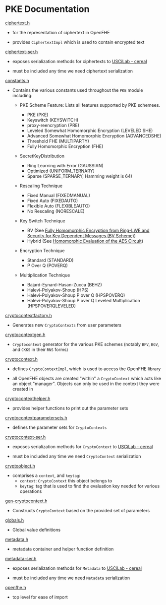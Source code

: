 # PKE Documentation

[ciphertext.h](ciphertext.h)

- for the representation of ciphertext in OpenFHE

- provides `CiphertextImpl` which is used to contain encrypted text

[ciphertext-ser.h](ciphertext-ser.h)

- exposes serialization methods for ciphertexts to [USCiLab - cereal](https://github.com/USCiLab/cereal)

- must be included any time we need ciphertext serialization

[constants.h](constants.h)

- Contains the various constants used throughout the `PKE` module including:
  - PKE Scheme Feature: Lists all features supported by PKE schemees.
    - PKE (PKE)
    - Keyswitch (KEYSWITCH)
    - proxy-reencryption (PRE)
    - Leveled Somewhat Homomorphic Encryption (LEVELED SHE)
    - Advanced Somewhat Homomorphic Encryption (ADVANCEDSHE)
    - Threshold FHE (MULTIPARTY)
    - Fully Homomorphic Encryption (FHE)
  
  - SecretKeyDistribution
    - Ring Learning with Error (GAUSSIAN)
    - Optimized (UNIFORM_TERNARY)
    - Sparse (SPARSE_TERNARY; Hamming weight is 64)
    
  - Rescaling Technique 
    - Fixed Manual (FIXEDMANUAL)
    - Fixed Auto (FIXEDAUTO)
    - Flexible Auto (FLEXIBLEAUTO)
    - No Rescaling (NORESCALE)

  - Key Switch Technique 
    - BV (See [Fully Homomorphic Encryption from Ring-LWE and Security for Key Dependent Messages (BV Scheme)](https://www.wisdom.weizmann.ac.il/~zvikab/localpapers/IdealHom.pdf))
    - Hybrid (See [Homomorphic Evaluation of the AES Circuit](https://eprint.iacr.org/2012/099.pdf))
    
  - Encryption Technique
    - Standard (STANDARD)
    - P Over Q (POVERQ)
    
  - Multiplication Technique
    - Bajard-Eynard-Hasan-Zucca (BEHZ)
    - Halevi-Polyakov-Shoup (HPS)
    - Halevi-Polyakov-Shoup P over Q (HPSPOVERQ)
    - Halevi-Polyakov-Shoup P over Q Leveled Multiplication (HPSPOVERQLEVELED)

[cryptocontextfactory.h](cryptocontextfactory.h)

- Generates new `CryptoContexts` from user parameters

[cryptocontextgen.h](cryptocontextgen.h)

- `Cryptocontext` generator for the various PKE schemes (notably `BFV`, `BGV`, and `CKKS` in their `RNS` forms)

[cryptocontext.h](cryptocontext.h)

- defines `CryptoContextImpl`, which is used to access the OpenFHE library

- all OpenFHE objects are created "within" a `CryptoContext` which acts like an object "manager". 
Objects can only be used in the context they were created in

[cryptocontexthelper.h](cryptocontexthelper.h)

- provides helper functions to print out the parameter sets 

[cryptocontextparametersets.h](cryptocontextparametersets.h)

- defines the parameter sets for `CryptoContexts`

[cryptocontext-ser.h](cryptocontext-ser.h)

- exposes serialization methods for `CryptoContext` to [USCiLab - cereal](https://github.com/USCiLab/cereal)

- must be included any time we need `CryptoContext` serialization

[cryptoobject.h](cryptoobject.h)

- comprises a `context`, and `keytag`:
  - `context`: `CryptoContext` this object belongs to
  - `keytag`: tag that is used to find the evaluation key needed for various operations

[gen-cryptocontext.h](gen-cryptocontext.h)

- Constructs `CryptoContext` based on the provided set of parameters

[globals.h](globals.h)

- Global value definitions

[metadata.h](metadata.h)

- metadata container and helper function definition

[metadata-ser.h](metadata-ser.h)

- exposes serialization methods for `Metadata` to [USCiLab - cereal](https://github.com/USCiLab/cereal)

- must be included any time we need `Metadata` serialization

[openfhe.h](openfhe.h)

- top level for ease of import
